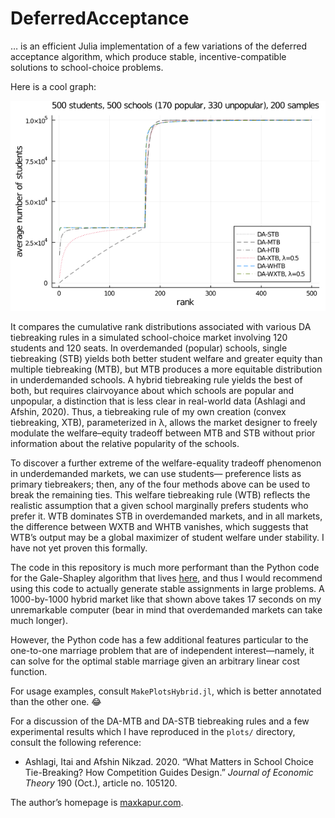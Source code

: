 # DeferredAcceptance

&hellip; is an efficient Julia implementation of a few variations of the deferred acceptance algorithm, which produce stable, incentive-compatible solutions to school-choice problems.

Here is a cool graph:

![Simulated market with 170 popular schools, 330 unpopular](plots/hybrid500s500c200n.png)

It compares the cumulative rank distributions associated with various DA tiebreaking rules in a simulated school-choice market involving 120 students and 120 seats. In overdemanded (popular) schools, single tiebreaking (STB) yields both better student welfare and greater equity than multiple tiebreaking (MTB), but MTB produces a more equitable distribution in underdemanded schools. A hybrid tiebreaking rule yields the best of both, but requires clairvoyance about which schools are popular and unpopular, a distinction that is less clear in real-world data (Ashlagi and Afshin, 2020). Thus, a tiebreaking rule of my own creation (convex tiebreaking, XTB), parameterized in &lambda;, allows the market designer to freely modulate the welfare&ndash;equity tradeoff between MTB and STB without prior information about the relative popularity of the schools.

To discover a further extreme of the welfare-equality tradeoff phenomenon in underdemanded markets, we can use students&mdash; preference lists as primary tiebreakers; then, any of the four methods above can be used to break the remaining ties. This welfare tiebreaking rule (WTB) reflects the realistic assumption that a given school marginally prefers students who prefer it. WTB dominates STB in overdemanded markets, and in all markets, the difference between WXTB and WHTB vanishes, which suggests that WTB&rsquo;s output may be a global maximizer of student welfare under stability. I have not yet proven this formally. 

The code in this repository is much more performant than the Python code for the Gale-Shapley algorithm that lives [here](https://github.com/maxkapur/assignment), and thus I would recommend using this code to actually generate stable assignments in large problems. A 1000-by-1000 hybrid market like that shown above takes 17 seconds on my unremarkable computer (bear in mind that overdemanded markets can take much longer).

However, the Python code has a few additional features particular to the one-to-one marriage problem that are of independent interest&mdash;namely, it can solve for the optimal stable marriage given an arbitrary linear cost function.

For usage examples, consult `MakePlotsHybrid.jl`, which is better annotated than the other one. 😂

For a discussion of the DA-MTB and DA-STB tiebreaking rules and a few experimental results which I have reproduced in the `plots/` directory, consult the following reference:

- Ashlagi, Itai and Afshin Nikzad. 2020. &ldquo;What Matters in School Choice Tie-Breaking? How Competition Guides Design.&rdquo; *Journal of Economic Theory* 190 (Oct.), article no. 105120.

The author&rsquo;s homepage is [maxkapur.com](https://www.maxkapur.com/). 
